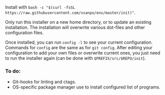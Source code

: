 Install with `bash -c "$(curl -fsSL https://raw.githubusercontent.com/vvanpo/env/master/init)"`.

Only run this installer on a new home directory, or to update an existing
installation. The installation will overwrite various dot-files and other
configuration files.

Once installed, you can run `config -l` to see your current configuration.
Commands for `config` are the same as for `git config`. After editing your
configuration to add your own files or overwrite current ones, you just need to
run the installer again (can be done with `$PREFIX/src/$REPO/init`).

### To do:
- Git-hooks for linting and ctags.
- OS-specific package manager use to install configured list of programs.
